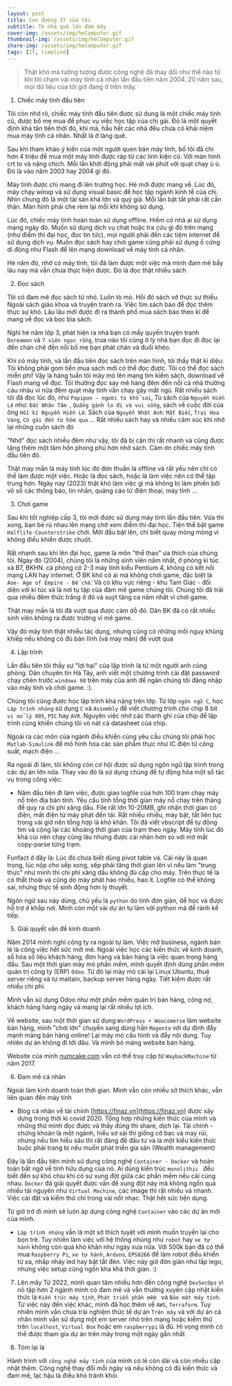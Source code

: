 ```yaml
---
layout: post
title: Con đường IT của tôi
subtitle: Từ nhà quê lên đám mây
cover-img: /assets/img/heComputer.gif
thumbnail-img: /assets/img/heComputer.gif
share-img: /assets/img/heComputer.gif
tags: [IT, timeline]
---
```


> Thật khó mà tưởng tượng được công nghệ đã thay đổi như thế nào từ khi tôi chạm vài máy tính cá nhân lần đầu tiên năm 2004. 20 năm sau, mọi dữ liệu của tôi giờ đang ở trên mây.

1. Chiếc máy tính đầu tiên

Tôi còn nhớ rõ, chiếc máy tính đầu tiên được sử dung là một chiếc máy tính cũ, được bố mẹ mua để phục vụ việc học tập của chị gái. Đó là một quyết định khá tân tiến thời đó, khi mà, hầu hết các nhà đều chưa có khái niệm mua máy tính cá nhân. Nhất là ở làng quê.

Sau khi tham khảo ý kiến của một người quen bán máy tính, bố tôi đã chi hơn 4 triệu để mua một máy tính được ráp từ các linh kiện cũ. Với màn hình crt to và nặng chịch. Mỗi lần khởi động phải mất vài phút với quạt chạy ù ù. Đó là vào năm 2003 hay 2004 gì đó.

Máy tính được chị mang đi lên trường học. Hè mới được mang về. Lúc đó, máy chạy winxp và sử dụng visual basic để học tập ngành kinh tế của chị. Nhìn chung đó là một tài sản khá lớn và quý giá. Mỗi lần bật tắt phải rất cẩn thận. Màn hình phải che rèm lại mỗi khi không sử dụng.

Lúc đó, chiếc máy tính hoàn toàn sử dụng offline. Hiếm có nhà ai sử dụng mạng ngày đó. Muốn sử dụng dịch vụ chat hoặc tra cứu gì đó trên mạng (như điểm thi đại học, đọc tin tức), mọi người phải đến các tiệm internet để sử dụng dịch vụ. Muốn đọc sách hay chơi game cũng phải sử dụng ổ cứng di động như Flash để lên mạng download về máy tính cá nhân.

Hè năm đó, nhờ có máy tính, tôi đã làm được một việc mà mình đam mê bấy lâu nay mà vẫn chưa thực hiện được. Đó là đọc thật nhiều sách

2. Đọc sách

Tôi có đam mê đọc sách từ nhỏ. Luôn tò mò. Hồi đó sách vở thực sự thiếu. Ngoài sách giáo khoa và truyện tranh ra. Việc tìm sách báo để đọc thêm thực sự khó. Lâu lâu mới được đi ra thành phố mua sách báo theo kí để mang về đọc và bọc bìa sách.

Nghỉ hè năm lớp 3, phát hiện ra nhà bạn có mấy quyển truyện tranh `Doreamon` và `7 viên ngọc rồng`, trưa nào tôi cũng ở lỳ nhà bạn đọc đi đọc lại đến chán chê đến nỗi bố mẹ bạn phát chán và đuổi khéo.

Khi có máy tính, và lần đầu tiên đọc sách trên màn hình, tôi thấy thật kì diệu: Tôi không phải gom tiền mua sách mới có thể đọc được. Tôi có thể đọc sách miễn phí! Vậy là hàng tuần tôi mày mò lên mạng tìm kiếm sách, download về Flash mang về đọc. Tôi thường đọc say mê hàng đêm đến nỗi cả nhà thường càu nhàu vì nửa đêm quạt máy tính vẫn chạy gây mất ngủ. Rất nhiều sách tôi đã đọc lúc đó, như `Papipon - người tù khổ sai`, Tủ sách của `Nguyễn Hiến Lê` như: `Đắc Nhân Tâm `, `Quẳng gánh lo đi và vui sống`, sách về cuộc đời của ông `Hồi kí Nguyễn Hiến Lê`. Sách của `Nguyễn Nhật Ánh`: `Mắt Biếc`, `Trại Hoa Vàng`, `Cô gái đến từ hôm qua` ... Rất nhiều sách hay và nhiều cảm xúc khi nhớ lại những cuốn sách đó

"Nhờ" đọc sách nhiều đêm như vậy, tôi đã bị cận thị rất nhanh và cũng được tặng thêm một tâm hồn phong phú hơn nhờ sách. Cảm ơn chiếc máy tính đầu tiên đó.

Thật may mắn là máy tính lúc đó đơn thuần là offline và rất yếu nên chỉ có thể làm được một việc. Hoặc là đọc sách, hoặc là làm việc nên có thể tập trung hơn. Ngày nay (2023) thật khó làm việc gì mà không bị làm phiền bởi vô số các thông báo, tin nhắn, quảng cáo từ điện thoại, máy tính ...

3. Chơi game

Sau khi tốt nghiệp cấp 3, tôi mới được sử dụng máy tính lần đầu tiên. Vừa thi xong, bạn bè rủ nhau lên mạng chờ xem điểm thi đại học. Tiện thể bật game `Halflife-Counterstrike` chơi. Mới đầu bật lên, chỉ biết quay mòng mòng vì không điều khiển được chuột.

Rất nhanh sau khi lên đại học, game là môn "thể thao" ưa thích của chúng tôi. Ngày đó (2004), chúng tôi là những sinh viên năm nhất, ở phòng kí túc xá B7, BKHN. cả phòng có 2-3 máy tính kiểu Pentium 4, không có kết nối mạng LAN hay internet. Ở BK khó có ai mà không chơi game, đặc biệt là `Aoe- Age of Empire - Đế chế`. Và có khu vực riêng - khu Tam Giác - đối diện với kí túc xá là nơi tụ tập của đám mê game chúng tôi. Chúng tôi đã trải qua nhiều đêm thức trắng ở đó và suýt tăng ca năm nhất vì chơi game.

Thật may mắn là tôi đã vượt qua được cám dỗ đó. Dân BK đã có rất nhiều sinh viên không ra được trường vì mê game.

Vậy đó máy tính thật nhiều tác dụng, nhưng cũng có những mối nguy khủng khiếp nếu không có đủ bản lĩnh (và may mắn) để vượt qua

4. Lập trình

Lần đầu tiên tôi thấy sự "lợi hại" của lập trình là từ một người anh cùng phòng. Dân chuyên tin Hà Tây, anh viết một chương trình cài đặt password chạy chèn trước `windows 98` trên máy của anh để ngăn chúng tôi đăng nhập vào máy tính và chơi game. :).

Chúng tôi cũng được học lập trình khá nặng trên lớp. Từ lớp `ngôn ngữ C`, học `Lập trình nhúng` sử dụng `C` và `Assembly` để viết chương trình cho chip 8 bit `vi xử lý 805`, `PIC` hay `AVR`. Nguyên việc nhớ các thanh ghi của chip để lập trình cũng khiến chúng tôi vò nát cả datasheet của chip.

Ngoài ra các môn của ngành điều khiển cũng yêu cầu chúng tôi phải học `Matlab-Simulink` để mô hình hóa các sản phẩm thực như IC điện tử công suất, mạch điện ...

Ra ngoài đi làm, tôi không còn cơ hội được sử dụng ngôn ngữ lập trình trong các dự án lớn nữa. Thay vào đó là sử dụng chúng để tự động hóa một số tác vụ trong công việc:

- Năm đầu tiên đi làm việc, được giao logfile của hơn 100 trạm chạy máy nổ trên địa bàn tỉnh. Yêu cầu tính tổng thời gian máy nổ chạy trên tháng để quy ra chi phí xăng dầu. File rất lớn 10-20MB, ghi nhận thời gian có điện, mất điện từ máy phát đến tải. Rất nhiều nhiễu, máy bật, tắt liên tục trong vài giờ nên tổng hợp là khó khăn. Tôi đã viết vbscript để tự động tìm và cộng lại các khoảng thời gian của trạm theo ngày. Máy tính lúc đó khá cùi nên chạy cũng lâu nhưng được cái nhàn hơn so với mờ mắt copy-parse từng trạm.

Funfact ở đây là: Lúc đó chưa biết dùng pivot table và. Cái này là quan trọng, lúc nộp cho sếp xong, sếp phải tăng thời gian lên vì nếu làm "trung thực" như mình thì chi phí xăng dầu không đủ cấp cho máy. Trên thực tế là có thất thoái và cũng do máy phát hao nhiều, hao ít. Logfile có thể không sai, nhưng thực tế sinh động hơn lý thuyết.

Ngôn ngữ sau này dùng, chủ yếu là `python` do tính đơn giản, dễ học và được hỗ trợ ở khắp nơi.
Mình còn một vài dự án tự làm với python mà để rảnh kể tiếp.

5. Giải quyết vấn đề kinh doanh

Năm 2014 mình nghỉ công ty ra ngoài tự làm. Việc mở business, ngành bán lẻ là công việc hết sức mới mẻ. Ngoài việc học các kiến thức về kinh doanh, số hóa số liệu khách hàng, đơn hàng và bán hàng là việc quan trọng hàng đầu. Sau một thời gian mày mò phần mềm, mình quyết định dùng phần mềm quản trị công ty (ERP) `Odoo`. Từ đó lại mày mò cài lại Linux Ubuntu, thuê server riêng và tự maitain, backup server hàng ngày. Tiết kiệm được rất nhiều chi phí.

Mình vẫn sử dụng Odoo như một phần mềm quản trị bán hàng, công nợ, khách hàng hàng ngày và mang lại rất nhiều lợi ích.

Về website, sau một thời gian sử dụng `WordPress + Woocomerce` làm website bán hàng, mình "chơi lớn" chuyển sang dùng hẳn `Magento` với dự định đẩy mạnh mảng bán hàng online! Lại mày mò cấu hình và đẩy nội dung. Tuy nhiên dự án không đi tới đâu. Và mình bỏ mảng website bán hàng.

Website của mình [numcake.com](https://web.archive.org/web/20171010215059/http://numcake.com/) vẫn có thể truy cập từ `WaybackMachine` từ năm 2017.

6. Đam mê cá nhân

Ngoài làm kinh doanh toàn thời gian. Mình vẫn còn nhiều sở thích khác, vẫn liên quan đến máy tính

- Blog cá nhân về tài chính [https://finaz.vn](https://finaz.vn) được xây dựng trong thời kì covid 2020. Tổng hợp những kiến thức của mình và những thứ mình đọc được và thấy đúng thì share, dịch lại. Tài chính - chứng khoán là một ngành, hiểu sơ sài thì giống cờ bạc và may rủi, nhưng nếu tìm hiểu sâu thì rất đáng để đầu tư và là một kiểu kiến thức buộc phải trang bị nếu muốn phát triển gia sản (Wealth management)

Đây là lần đầu tiên mình sử dụng công nghệ `Container - Docker` và hoàn toàn bất ngờ về tính hữu dụng của nó. Ai dùng kiến trúc `monolithic ` đều biết đến sự khó chịu khi có sự xung đột giữa các phần mềm nếu cài cùng nhau. `Docker` đã giải quyết được vấn đề xung đột này mà không ngốn quá nhiều tài nguyên như `Virtual Machine`, các image thì rất nhiều và nhanh. Việc cài đặt và kiểm thử chỉ trong vài nốt nhạc. Thật hết sức tiện dụng.

Từ giờ trở đi mình sẽ luôn áp dụng công nghệ `Container` vào các dự án mới của mình.

- `Lập trình nhúng` vẫn là một sở thích tuyệt vời mình muốn truyền lại cho bọn trẻ. Tuy nhiên làm việc với hệ thống nhúng như `robot` hay `xe tự hành` không còn quá khó khăn như ngày xưa nữa. Với 500k bạn đã có thể mua `Raspberry Pi`, `xe tự hành`, `Arduno`, `EPS8266` để làm robot điều khiển từ xa, nhấp nháy led hay bật tắt đèn. Việc này giờ đơn giản như lắp lego, nhưng việc setup cũng ngốn kha khá thời gian. :)

7. Lên mây
   Từ 2022, mình quan tâm nhiều hơn đến công nghệ `DevSecOps` vì nó tập hơn 2 ngành mình có đam mê và vẫn thường xuyên cập nhật kiến thức là `Kiến trúc máy tính`, `Phát triển phần mềm ` và `Bảo mật máy tính`. Từ việc này đến việc khác, mình đã học thêm về `AWS`, `Terraform`. Tuy nhiên mình vẫn chưa trải nghiệm thức tế dự án `Trên mây` và với dự án cá nhân mình vẫn sử dụng một em server nhỏ trên mạng hoặc kiểm thử trên `localhost`, `Virtual Box` hoặc em `raspberrypi` là đủ. Hi vọng mình có thể được tham gia dự án trên mây trong một ngày gần nhất

8. Tóm lại là

Hành trình với `công nghệ máy tính` của mình có lẽ còn dài và còn nhiều cập nhật thêm. Công nghệ thay đổi mỗi ngày và nếu không có đủ kiến thức và đam mê, lạc hậu là điều khó tránh khỏi
